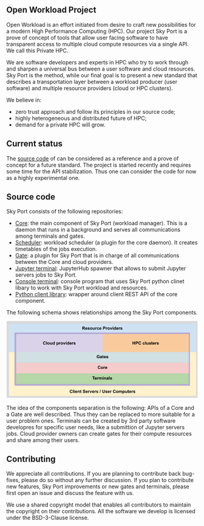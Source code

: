## Open Workload Project

Open Workload is an effort initiated from desire to craft new possibilities for a modern High Performance Computing (HPC). Our project Sky Port is a prove of concept of tools that allow user facing software to have transparent access to multiple cloud compute resources via a single API. We call this Private HPC.

We are software developers and experts in HPC who try to work through and sharpen a universal bus between a user software and cloud resources. Sky Port is the method, while our final goal is to present a new standard that describes a transportation layer between a workload producer (user software) and multiple resource providers (cloud or HPC clusters).

We believe in:
* zero trust approach and follow its principles in our source code;
* highly heterogeneous and distributed future of HPC;
* demand for a private HPC will grow.

## Current status

The [source code](https://github.com/openworkload) of can be considered as a reference and a prove of concept for a future standard. The project is started recently and requires some time for the API stabilization. Thus one can consider the code for now as a highly experimental one.

## Source code

Sky Port consists of the following repositories:
* [Core](https://github.com/openworkload/swm-core): the main component of Sky Port (workload manager). This is a daemon that runs in a background and serves all communications among terminals and gates.
* [Scheduler](https://github.com/openworkload/swm-sched): workload scheduler (a plugin for the core daemon). It creates timetables of the jobs execution.
* [Gate](https://github.com/openworkload/swm-cloud-gate): a plugin for Sky Port that is in charge of all communications between the Core and cloud providers.
* [Jupyter terminal](https://github.com/openworkload/swm-jupyter-term): JupyterHub spawner that allows to submit Jupyter servers jobs to Sky Port. 
* [Console terminal](https://github.com/openworkload/swm-console-term): console program that uses Sky Port python clinet libary to work with Sky Port workload and resources.
* [Python client library](https://github.com/openworkload/swm-python-client): wrapper around client REST API of the core component.

The following schema shows relationships among the Sky Port components.

![schema](./images/skyport_schema.png)

The idea of the components separation is the following: APIs of a Core and a Gate are well described. Thus they can be replaced to more suitable for a user problem ones. Terminals can be created by 3rd party software developres for specific user needs, like a submittion of Jupyter servers jobs. Cloud provider owners can create gates for their compute resources and share among their users.

## Contributing

We appreciate all contributions. If you are planning to contribute back bug-fixes, please do so without any further discussion. If you plan to contribute new features, Sky Port improvements or new gates and terminals, please first open an issue and discuss the feature with us.

We use a shared copyright model that enables all contributors to maintain the copyright on their contributions. All the software we develop is licensed under the BSD-3-Clause license.
